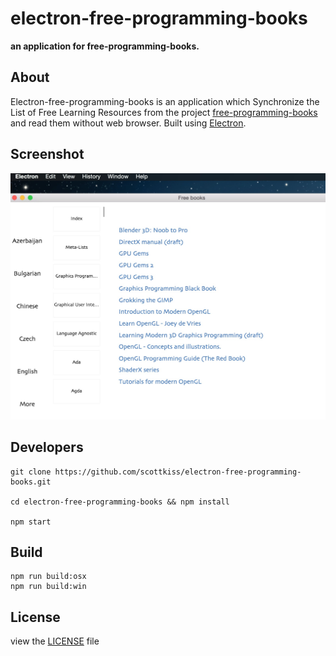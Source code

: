 # electron-free-programming-books

**an application for free-programming-books.**


## About
Electron-free-programming-books is an application which Synchronize the List of Free Learning 
Resources from the project [free-programming-books](https://github.com/vhf/free-programming-books) and read them without web browser.
Built using [Electron](http://electron.atom.io/).



## Screenshot
<img src="screenshot/a.png"  title="Screenshot" />


## Developers

```
git clone https://github.com/scottkiss/electron-free-programming-books.git

cd electron-free-programming-books && npm install

npm start

```


## Build

```
npm run build:osx
npm run build:win
```




## License
view the [LICENSE](https://github.com/scottkiss/electron-free-programming-books/blob/master/LICENSE.md) file

